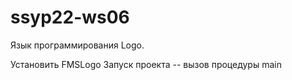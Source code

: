 # ssyp22-ws06
Язык программирования Logo.

Установить FMSLogo
Запуск проекта -- вызов процедуры main
